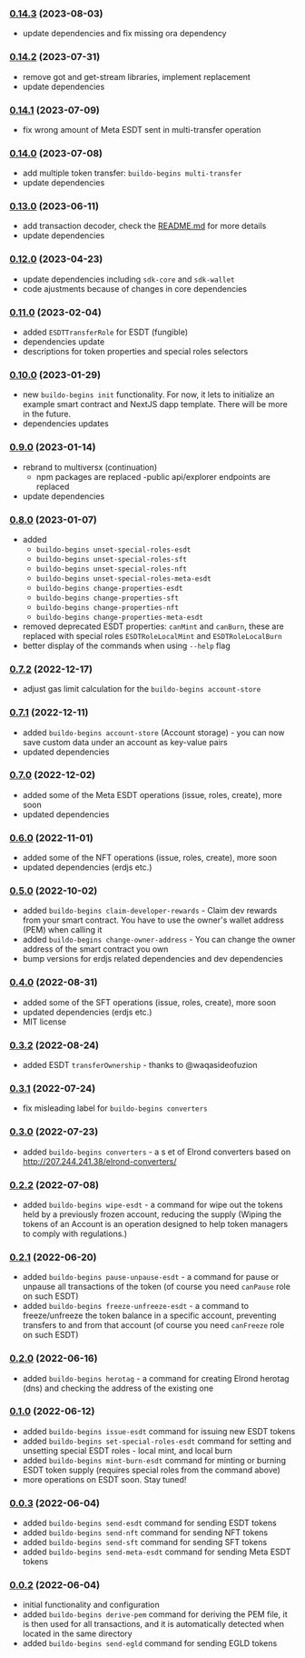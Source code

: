 ### [0.14.3](https://github.com/xdevguild/buildo-begins/releases/tag/v0.14.3) (2023-08-03)
- update dependencies and fix missing ora dependency

### [0.14.2](https://github.com/xdevguild/buildo-begins/releases/tag/v0.14.2) (2023-07-31)
- remove got and get-stream libraries, implement replacement
- update dependencies

### [0.14.1](https://github.com/xdevguild/buildo-begins/releases/tag/v0.14.1) (2023-07-09)
- fix wrong amount of Meta ESDT sent in multi-transfer operation

### [0.14.0](https://github.com/xdevguild/buildo-begins/releases/tag/v0.14.0) (2023-07-08)
- add multiple token transfer: `buildo-begins multi-transfer`
- update dependencies

### [0.13.0](https://github.com/xdevguild/buildo-begins/releases/tag/v0.13.0) (2023-06-11)
- add transaction decoder, check the [README.md](https://github.com/xdevguild/buildo-begins#general-operations) for more details
- update dependencies

### [0.12.0](https://github.com/xdevguild/buildo-begins/releases/tag/v0.12.0) (2023-04-23)
- update dependencies including `sdk-core` and `sdk-wallet`
- code ajustments because of changes in core dependencies

### [0.11.0](https://github.com/xdevguild/buildo-begins/releases/tag/v0.11.0) (2023-02-04)
- added `ESDTTransferRole` for ESDT (fungible)
- dependencies update
- descriptions for token properties and special roles selectors

### [0.10.0](https://github.com/xdevguild/buildo-begins/releases/tag/v0.10.0) (2023-01-29)
- new `buildo-begins init` functionality. For now, it lets to initialize an example smart contract and NextJS dapp template. There will be more in the future.
- dependencies updates

### [0.9.0](https://github.com/xdevguild/buildo-begins/releases/tag/v0.9.0) (2023-01-14)
- rebrand to multiversx (continuation)
    - npm packages are replaced
    -public api/explorer endpoints are replaced
- update dependencies

### [0.8.0](https://github.com/xdevguild/buildo-begins/releases/tag/v0.8.0) (2023-01-07)
- added 
  - `buildo-begins unset-special-roles-esdt`
  - `buildo-begins unset-special-roles-sft`
  - `buildo-begins unset-special-roles-nft`
  - `buildo-begins unset-special-roles-meta-esdt`
  - `buildo-begins change-properties-esdt`
  - `buildo-begins change-properties-sft`
  - `buildo-begins change-properties-nft`
  - `buildo-begins change-properties-meta-esdt`
- removed deprecated ESDT properties: `canMint` and `canBurn`, these are replaced with special roles `ESDTRoleLocalMint` and `ESDTRoleLocalBurn`
- better display of the commands when using `--help` flag

### [0.7.2](https://github.com/xdevguild/buildo-begins/releases/tag/v0.7.2) (2022-12-17)
- adjust gas limit calculation for the `buildo-begins account-store`

### [0.7.1](https://github.com/xdevguild/buildo-begins/releases/tag/v0.7.1) (2022-12-11)
- added `buildo-begins account-store` (Account storage) - you can now save custom data under an account as key-value pairs
- updated dependencies

### [0.7.0](https://github.com/xdevguild/buildo-begins/releases/tag/v0.7.0) (2022-12-02)
- added some of the Meta ESDT operations (issue, roles, create), more soon
- updated dependencies

### [0.6.0](https://github.com/xdevguild/buildo-begins/releases/tag/v0.6.0) (2022-11-01)
- added some of the NFT operations (issue, roles, create), more soon
- updated dependencies (erdjs etc.)

### [0.5.0](https://github.com/xdevguild/buildo-begins/releases/tag/v0.5.0) (2022-10-02)
- added `buildo-begins claim-developer-rewards` - Claim dev rewards from your smart contract. You have to use the owner's wallet address (PEM) when calling it
- added `buildo-begins change-owner-address` - You can change the owner address of the smart contract you own
- bump versions for erdjs related dependencies and dev dependencies

### [0.4.0](https://github.com/xdevguild/buildo-begins/releases/tag/v0.4.0) (2022-08-31)
- added some of the SFT operations (issue, roles, create), more soon
- updated dependencies (erdjs etc.)
- MIT license

### [0.3.2](https://github.com/xdevguild/buildo-begins/releases/tag/v0.3.2) (2022-08-24)
- added ESDT `transferOwnership` - thanks to @waqasideofuzion 

### [0.3.1](https://github.com/xdevguild/buildo-begins/releases/tag/v0.3.1) (2022-07-24)
- fix misleading label for `buildo-begins converters`

### [0.3.0](https://github.com/xdevguild/buildo-begins/releases/tag/v0.3.0) (2022-07-23)
- added `buildo-begins converters` - a s et of Elrond converters based on http://207.244.241.38/elrond-converters/

### [0.2.2](https://github.com/xdevguild/buildo-begins/releases/tag/v0.2.2) (2022-07-08)
- added `buildo-begins wipe-esdt` - a command for wipe out the tokens held by a previously frozen account, reducing the supply (Wiping the tokens of an Account is an operation designed to help token managers to comply with regulations.)

### [0.2.1](https://github.com/xdevguild/buildo-begins/releases/tag/v0.2.1) (2022-06-20)
- added `buildo-begins pause-unpause-esdt` - a command for pause or unpause all transactions of the token (of course you need `canPause` role on such ESDT)
- added `buildo-begins freeze-unfreeze-esdt` - a command to freeze/unfreeze the token balance in a specific account, preventing transfers to and from that account (of course you need `canFreeze` role on such ESDT)

### [0.2.0](https://github.com/xdevguild/buildo-begins/releases/tag/v0.2.0) (2022-06-16)
- added `buildo-begins herotag` - a command for creating Elrond herotag (dns) and checking the address of the existing one

### [0.1.0](https://github.com/xdevguild/buildo-begins/releases/tag/v0.1.0) (2022-06-12)
- added `buildo-begins issue-esdt` command for issuing new ESDT tokens
- added `buildo-begins set-special-roles-esdt` command for setting and unsetting special ESDT roles - local mint, and local burn
- added `buildo-begins mint-burn-esdt` command for minting or burning ESDT token supply (requires special roles from the command above)
- more operations on ESDT soon. Stay tuned!

### [0.0.3](https://github.com/xdevguild/buildo-begins/releases/tag/v0.0.3) (2022-06-04)
- added `buildo-begins send-esdt` command for sending ESDT tokens
- added `buildo-begins send-nft` command for sending NFT tokens
- added `buildo-begins send-sft` command for sending SFT tokens
- added `buildo-begins send-meta-esdt` command for sending Meta ESDT tokens

### [0.0.2](https://github.com/xdevguild/buildo-begins/releases/tag/v0.0.2) (2022-06-04)
- initial functionality and configuration
- added `buildo-begins derive-pem` command for deriving the PEM file, it is then used for all transactions, and it is automatically detected when located in the same directory
- added `buildo-begins send-egld` command for sending EGLD tokens
